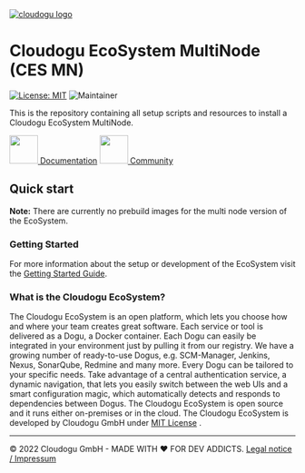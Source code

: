 <a href="https://cloudogu.com/">
    <img src="https://cloudogu.com/assets/logo-095998ba31b18880b374767049ac56c95557ff0261857a0fee1387cb1daabec0615d73812a26169d6c97cc5453435c210781c2ae7924212759677da3e63ef60d.png" alt="cloudogu logo" title="Cloudogu" />
</a>

# Cloudogu EcoSystem MultiNode (CES MN)

[![License: MIT](https://img.shields.io/badge/License-MIT-blue.svg)](https://opensource.org/licenses/MIT)
![Maintainer](https://img.shields.io/badge/maintainer-Cloudogu-blue)

This is the repository containing all setup scripts and resources to install a Cloudogu EcoSystem MultiNode.

<a href="https://docs.cloudogu.com/"><img src="https://my.cloudogu.com/images/icons/docsIcon.svg" width="50">
Documentation</a>
<a href="https://community.cloudogu.com/c/cloudogu-ecosystem/18"><img src="https://my.cloudogu.com/images/icons/talkIcon.svg" width="50">
Community</a>

## Quick start

**Note:** There are currently no prebuild images for the multi node version of the EcoSystem.

### Getting Started

For more information about the setup or development of the EcoSystem visit
the [Getting Started Guide](docs/getting_started_en.md).

### What is the Cloudogu EcoSystem?

The Cloudogu EcoSystem is an open platform, which lets you choose how and where your team creates great software. Each
service or tool is delivered as a Dogu, a Docker container. Each Dogu can easily be integrated in your environment just
by pulling it from our registry. We have a growing number of ready-to-use Dogus, e.g. SCM-Manager, Jenkins, Nexus,
SonarQube, Redmine and many more. Every Dogu can be tailored to your specific needs. Take advantage of a central
authentication service, a dynamic navigation, that lets you easily switch between the web UIs and a smart configuration
magic, which automatically detects and responds to dependencies between Dogus. The Cloudogu EcoSystem is open source and
it runs either on-premises or in the cloud. The Cloudogu EcoSystem is developed by Cloudogu GmbH
under [MIT License](https://cloudogu.com/license/?mtm_campaign=ecosystem&mtm_kwd=license&mtm_source=github&mtm_medium=link)
.

---
&copy; 2022 Cloudogu GmbH - MADE WITH :heart:&nbsp;FOR DEV
ADDICTS. [Legal notice / Impressum](https://cloudogu.com/en/imprint/?mtm_campaign=ecosystem&mtm_kwd=imprint&mtm_source=github&mtm_medium=link)
